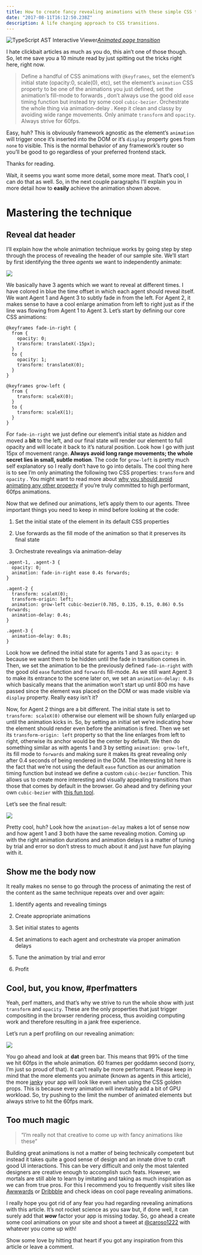 ```yaml
---
title: How to create fancy revealing animations with these simple CSS tricks
date: "2017-08-11T16:12:50.238Z"
description: A life changing approach to CSS transitions.
---
```


![[TypeScript AST Interactive Viewer](https://ast.carlosroso.com/)](https://miro.medium.com/max/1400/1*ynlLC2peJqckBIOb9qUjSg.gif)*[Animated page transition](https://ast.carlosroso.com/)*

<div class="divider"></div>

I hate clickbait articles as much as you do, this ain’t one of those though. So, let me save you a 10 minute read by just spitting out the tricks right here, right now.
> Define a handful of CSS animations with `@keyframes`, set the element’s initial state (opacity:0, scale(0), etc), set the element’s `animation` CSS property to be one of the animations you just defined, set the animation’s fill-mode to forwards , don’t always use the good old `ease` timing function but instead try some cool `cubic-bezier`. Orchestrate the whole thing via animation-delay . Keep it clean and classy by avoiding wide range movements. Only animate `transform` and `opacity`. Always strive for 60fps.

Easy, huh? This is obviously framework agnostic as the element’s `animation` will trigger once it’s inserted into the DOM or it’s `display` property goes from `none` to visible. This is the normal behavior of any framework’s router so you’ll be good to go regardless of your preferred frontend stack.

Thanks for reading.

<div class="divider"></div>

Wait, it seems you want some more detail, some more meat. That’s cool, I can do that as well. So, in the next couple paragraphs I’ll explain you in more detail how to **easily** achieve the animation shown above.

# Mastering the technique

## Reveal dat header

I’ll explain how the whole animation technique works by going step by step through the process of revealing the header of our sample site. We’ll start by first identifying the three *agents* we want to independently animate:

![](https://cdn-images-1.medium.com/max/3560/1*U62AXNWYlSsFFa9D8aRSdw.png)

We basically have 3 agents which we want to reveal at different times. I have colored in blue the time offset in which each agent should reveal itself. We want Agent 1 and Agent 3 to subtly fade in from the left. For Agent 2, it makes sense to have a cool enlarge animation from left to right just as if the line was flowing from Agent 1 to Agent 3. Let’s start by defining our core CSS animations:

```css{numberLines: true}
@keyframes fade-in-right {
  from {
    opacity: 0;
    transform: translateX(-15px);
  }
  to {
    opacity: 1;
    transform: translateX(0);
  }
}

@keyframes grow-left {
  from {
    transform: scaleX(0);
  }
  to {
    transform: scaleX(1);
  }
}
```

For `fade-in-right` we just define our element’s initial state as *hidden* and moved a **bit** to the left, and our final state will render our element to full opacity and will locate it back to it’s natural position. Look how I go with just 15px of movement range. **Always avoid long range movements; the whole secret lies in small, subtle motion**. The code for `grow-left` is pretty much self explanatory so I really don’t have to go into details. The cool thing here is to see I’m only animating the following two CSS properties: `transform` and `opacity` . You might want to read more about [why you should avoid animating any other property](https://www.html5rocks.com/en/tutorials/speed/high-performance-animations/) if you’re truly committed to high performant, 60fps animations.

Now that we defined our animations, let’s apply them to our agents. Three important things you need to keep in mind before looking at the code:

1. Set the initial state of the element in its default CSS properties

2. Use forwards as the fill mode of the animation so that it preserves its final state

3. Orchestrate revealings via animation-delay

```css{numberLines: true}
.agent-1, .agent-3 {
  opacity: 0;
  animation: fade-in-right ease 0.4s forwards;
}

.agent-2 {
  transform: scaleX(0);
  transform-origin: left;
  animation: grow-left cubic-bezier(0.785, 0.135, 0.15, 0.86) 0.5s forwards;
  animation-delay: 0.4s;
}

.agent-3 {
  animation-delay: 0.8s;
}
```

Look how we defined the initial state for agents 1 and 3 as `opacity: 0` because we want them to be hidden until the fade in transition comes in. Then, we set the animation to be the previously defined `fade-in-right` with the good old `ease` function and `forwards` fill-mode. As we still want Agent 3 to make its entrance to the scene later on, we set an `animation-delay: 0.8s` which basically means that the animation won’t start up until 800 ms have passed since the element was placed on the DOM or was made visible via `display` property. Really easy isn’t it?

Now, for Agent 2 things are a bit different. The initial state is set to `transform: scaleX(0)` otherwise our element will be shown fully enlarged up until the animation kicks in. So, by setting an initial set we’re indicating how the element should render even before the animation is fired. Then we set its `transform-origin: left` property so that the line enlarges from left to right, otherwise its anchor would be the center by default. We then do something similar as with agents 1 and 3 by setting `animation: grow-left`, its fill mode to `forwards` and making sure it makes its great revealing only after 0.4 seconds of being rendered in the DOM. The interesting bit here is the fact that we’re not using the default `ease` function as our animation timing function but instead we define a custom `cubic-bezier` function. This allows us to create more interesting and visually appealing transitions than those that comes by default in the browser. Go ahead and try defining your own `cubic-bezier` with [this fun tool](http://cubic-bezier.com/#.17,.67,.83,.67).

Let’s see the final result:

![](https://cdn-images-1.medium.com/max/3868/1*gi3-Rva6X4KSXUpbOLC67A.gif)

Pretty cool, huh? Look how the `animation-delay` makes a lot of sense now and how agent 1 and 3 both have the same revealing motion. Coming up with the right animation durations and animation delays is a matter of tuning by trial and error so don’t stress to much about it and just have fun playing with it.

## Show me the body now

It really makes no sense to go through the process of animating the rest of the content as the same technique repeats over and over again:

1. Identify agents and revealing timings

2. Create appropriate animations

3. Set initial states to agents

4. Set animations to each agent and orchestrate via proper animation delays

5. Tune the animation by trial and error

6. Profit

## Cool, but, you know, #perfmatters

Yeah, perf matters, and that’s why we strive to run the whole show with just `transform` and `opacity`. These are the only properties that just trigger compositing in the browser rendering process, thus avoiding computing work and therefore resulting in a jank free experience.

Let’s run a perf profiling on our revealing animation:

![](https://cdn-images-1.medium.com/max/2072/1*NNKtB8-vXjV9OYc84kilNg.png)

You go ahead and look at **dat** green bar. This means that 99% of the time we hit 60fps in the whole animation. 60 frames per goddamn second (sorry, I’m just so proud of that). It can’t really be more performant. Please keep in mind that the more elements you animate (known as agents in this article), the more [jank](http://jankfree.org/)y your app will look like even when using the CSS golden props. This is because every animation will inevitably add a bit of GPU workload. So, try pushing to the limit the number of animated elements but always strive to hit the 60fps mark.

## Too much magic
> “I’m really not that creative to come up with fancy animations like these”

Building great animations is not a matter of being technically competent but instead it takes quite a good sense of design and an innate drive to craft good UI interactions. This can be very difficult and only the most talented designers are creative enough to accomplish such feats. However, we mortals are still able to learn by imitating and taking as much inspiration as we can from true pros. For this I recommend you to frequently visit sites like [Awwwards](https://www.awwwards.com/) or [Dribbble](https://dribbble.com/search?q=page+transition) and check ideas on cool page revealing animations.

<div class="divider"></div>

I really hope you got rid of any fear you had regarding revealing animations with this article. It’s not rocket science as you saw but, if done well, it can surely add that ***wow*** factor your app is missing today. So, go ahead a create some cool animations on your site and shoot a tweet at [@caroso1222](https://twitter.com/caroso1222) with whatever you come up with!

Show some love by hitting that heart if you got any inspiration from this article or leave a comment.
